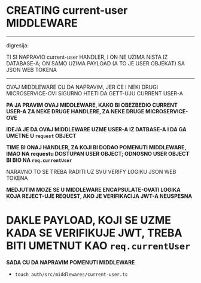 # CREATING current-user MIDDLEWARE

***

digresija:

TI SI NAPRAVIO current-user HANDLER, I ON NE UZIMA NISTA IZ DATABASE-A; ON SAMO UZIMA PAYLOAD (A TO JE USER OBJEKAT) SA JSON WEB TOKENA

***

OVAJ MIDDLEWARE CU DA NAPRAVIM, JER CE I NEKI DRUGI MICROSERVICE-OVI SIGURNO HTETI DA GETT-UJU CURRENT USER-A

**PA JA PRAVIM OVAJ MIDDLEWARE, KAKO BI OBEZBEDIO CURRENT USER-A ZA NEKE DRUGE HANDLERE, ZA NEKE DRUGE MICROSERVICE-OVE**

**IDEJA JE DA OVAJ MIDDLEWARE UZME USER-A IZ DATBASE-A I DA GA UMETNE U `request` OBJECT**

**TIME BI ONAJ HANDLER, ZA KOJI BI DODAO POMENUTI MIDDLEWARE, IMAO NA requestu DOSTUPAN USER OBJECT; ODNOSNO USER OBJECT BI BIO NA `req.currentUser`**

NARAVNO TO SE TREBA RADITI UZ SVU VERIFY LOGIKU JSON WEB TOKENA

**MEDJUTIM MOZE SE U MIDDLEWARE ENCAPSULATE-OVATI LOGIKA KOJA REJECT-UJE REQUEST, AKO JE VERIFIKACIJA JWT-A NEUSPESNA**

# DAKLE PAYLOAD, KOJI SE UZME KADA SE VERIFIKUJE JWT, TREBA BITI UMETNUT KAO `req.currentUser`

**SADA CU DA NAPRAVIM POMENUTI MIDDLEWARE**

- `touch auth/src/middlewares/current-user.ts`

```ts

```
